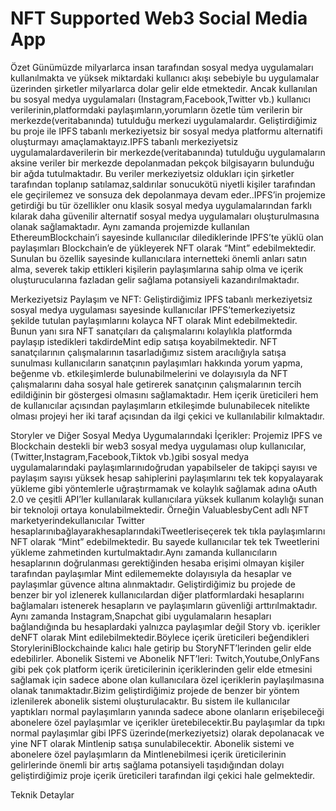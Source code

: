 # NFT Supported Web3 Social Media App
Özet
Günümüzde milyarlarca insan tarafından sosyal medya uygulamaları kullanılmakta ve yüksek miktardaki kullanıcı akışı sebebiyle bu uygulamalar üzerinden şirketler milyarlarca dolar gelir elde etmektedir. Ancak kullanılan bu sosyal medya uygulamaları (Instagram,Facebook,Twitter vb.) kullanıcı verilerinin,platformdaki paylaşımların,yorumların özetle tüm verilerin bir merkezde(veritabanında) tutulduğu merkezi uygulamalardır. Geliştirdiğimiz bu proje ile IPFS tabanlı merkeziyetsiz bir sosyal medya platformu alternatifi oluşturmayı amaçlamaktayız.IPFS tabanlı merkeziyetsiz uygulamalardaverilerin bir merkezde(veritabanında) tutulduğu uygulamaların aksine veriler bir merkezde depolanmadan pekçok bilgisayarın bulunduğu bir ağda tutulmaktadır. Bu veriler merkeziyetsiz oldukları için şirketler tarafından toplanıp satılamaz,saldırılar sonucukötü niyetli kişiler tarafından ele geçirilemez ve sonsuza dek depolanmaya devam eder..IPFS’in projemize getirdiği bu tür özellikler onu klasik sosyal medya uygulamalarından farklı kılarak daha güvenilir alternatif sosyal medya uygulamaları oluşturulmasına olanak sağlamaktadır. Aynı zamanda projemizde kullanılan EthereumBlockchain’i sayesinde kullanıcılar dilediklerinde IPFS’te yüklü olan paylaşımları Blockchain’e de yükleyerek NFT olarak “Mint” edebilmektedir. Sunulan bu özellik sayesinde kullanıcılara internetteki önemli anları satın alma, severek takip ettikleri kişilerin paylaşımlarına sahip olma ve içerik oluşturucularına fazladan gelir sağlama potansiyeli kazandırılmaktadır. 

Merkeziyetsiz Paylaşım ve NFT:
Geliştirdiğimiz IPFS tabanlı merkeziyetsiz sosyal medya uygulaması sayesinde kullanıcılar IPFS’temerkeziyetsiz şekilde tutulan paylaşımlarını kolayca NFT olarak Mint edebilmektedir. Bunun yanı sıra NFT sanatçıları da çalışmalarını kolaylıkla platformda paylaşıp istedikleri takdirdeMint edip satışa koyabilmektedir. NFT sanatçılarının çalışmalarının tasarladığımız sistem aracılığıyla satışa sunulması kullanıcıların sanatçının paylaşımları hakkında yorum yapma, beğenme vb. etkileşimlerde bulunabilmelerini ve dolayısıyla da NFT çalışmalarını daha sosyal hale getirerek sanatçının çalışmalarının tercih edildiğinin bir göstergesi olmasını sağlamaktadır. Hem içerik üreticileri hem de kullanıcılar açısından paylaşımların etkileşimde bulunabilecek nitelikte olması projeyi her iki taraf açısından da ilgi çekici ve kullanılabilir kılmaktadır. 

Storyler ve Diğer Sosyal Medya Uygumalarındaki İçerikler:
Projemiz IPFS ve Blockchain destekli bir web3 sosyal medya uygulaması olup kullanıcılar, (Twitter,Instagram,Facebook,Tiktok vb.)gibi sosyal medya uygulamalarındaki paylaşımlarınıdoğrudan yapabilseler de takipçi sayısı ve paylaşım sayısı yüksek hesap sahiplerini paylaşımlarını tek tek kopyalayarak yükleme gibi yöntemlerle uğraştırmamak ve kolaylık sağlamak adına oAuth 2.0 ve çeşitli API’ler kullanılarak kullanıcılara yüksek kullanım kolaylığı sunan bir teknoloji ortaya konulabilmektedir. Örneğin ValuablesbyCent adlı NFT marketyerindekullanıcılar Twitter hesaplarınıbağlayarakhesaplarındakiTweetleriseçerek tek tıkla paylaşımlarını NFT olarak “Mint” edebilmektedir. Bu sayede kullanıcılar tek tek Tweetlerini yükleme zahmetinden kurtulmaktadır.Aynı zamanda kullanıcıların hesaplarının doğrulanması gerektiğinden hesaba erişimi olmayan kişiler tarafından paylaşımlar Mint edilememekte dolayısıyla da hesaplar ve paylaşımlar güvence altına alınmaktadır. Geliştirdiğimiz bu projede de benzer bir yol izlenerek kullanıcılardan diğer platformlardaki hesaplarını bağlamaları istenerek hesapların ve paylaşımların güvenliği arttırılmaktadır. Aynı zamanda Instagram,Snapchat gibi uygulamaların hesapları bağlandığında bu hesaplardaki yalnızca paylaşımlar değil Story vb. içerikler deNFT olarak Mint edilebilmektedir.Böylece içerik üreticileri beğendikleri StoryleriniBlockchainde kalıcı hale getirip bu StoryNFT’lerinden gelir elde edebilirler.
Abonelik Sistemi ve Abonelik NFT’leri:
Twitch,Youtube,OnlyFans gibi pek çok platform içerik üreticilerinin içeriklerinden gelir elde etmesini sağlamak için sadece abone olan kullanıcılara özel içeriklerin paylaşılmasına olanak tanımaktadır.Bizim geliştirdiğimiz projede de benzer bir yöntem izlenilerek abonelik sistemi oluşturulacaktır. Bu sistem ile kullanıcılar yaptıkları normal paylaşımların yanında sadece abone olanların erişebileceği abonelere özel paylaşımlar ve içerikler üretebilecektir.Bu paylaşımlar da tıpkı normal paylaşımlar gibi IPFS üzerinde(merkeziyetsiz) olarak depolanacak ve yine NFT olarak Mintlenip satışa sunulabilecektir. Abonelik sistemi ve abonelere özel paylaşımların da Mintlenebilmesi içerik üreticilerinin gelirlerinde önemli bir artış sağlama potansiyeli taşıdığından dolayı geliştirdiğimiz proje içerik üreticileri tarafından ilgi çekici hale gelmektedir. 

Teknik Detaylar

